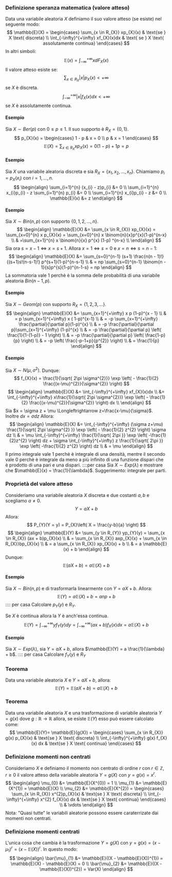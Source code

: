 ### Definizione speranza matematica (valore atteso)
Data una variabile aleatoria $X$ definiamo il suo valore atteso (se esiste) nel seguente modo:
$$
\mathbb{E}(X) = \begin{cases}
\sum_{x \in R_{X}}  xp_{X}(x)  & \text{se } X \text{ discreta} \\
\int_{-\infty}^{+\infty} xf_{X}(x)dx  &  \text{ se } X \text{ assolutamente continua}
\end{cases}
$$
In altri simboli:
$$
\mathbb{E}(x) = \int_{-\infty}^{+\infty}  xdF_{X}(x)
$$
Il valore atteso esiste se:
$$
\sum_{x \in R_{X}} |x| p_{X}(x) < +\infty
$$
se $X$ è discreta.
$$
\int_{-\infty}^{+\infty}|x|f_{X}(x) dx < +\infty
$$
se $X$ è assolutamente continua.
#### Esempio
Sia $X \sim Ber(p)$ con $0 \leq p \leq 1$. Il suo supporto è $R_{X} = \{ 0, 1 \}$.
$$
p_{X}(x) = \begin{cases}
1 - p  & x = 0 \\
p & x = 1
\end{cases}
$$
$$
\mathbb{E}(X) = \sum_{x \in R_{X}} x p_{X}(x) = 0(1-p)+1p = p
$$
#### Esempio
Sia $X$ una variabile aleatoria discreta e sia $R_{X} = \{ x_{1},x_{2},\dots,x_{n} \}$. Chiamiamo $p_{i} = p_{X}(x_{i})$ con $i = 1, \dots, n$.
$$
\begin{align}
\sum_{i=1}^{n} (x_{i} - z)p_{i} &= 0 \\
 \sum_{i=1}^{n} x_{i}p_{i} - z \sum_{i=1}^{n} p_{i} &= 0 \\
 \sum_{i=1}^{n} x_{i}p_{i} - z  &= 0 \\
\mathbb{E}(x) &=  z
\end{align}
$$
#### Esempio
Sia $X \sim Bin(n, p)$ con supporto $\{ 0,1,2, \dots, n \}$.
$$
\begin{align}
\mathbb{E}(X) &= \sum_{x \in R_{X}} xp_{X}(x) = \sum_{x=0}^{n} x p_{X}(x) = \sum_{x=0}^{n}  x \binom{n}{x}p^{x}(1-p)^{n-x} \\
 & =\sum_{x=1}^{n}  x \binom{n}{x} p^{x} (1-p) ^{n-x}  \\
\end{align}
$$
Sia ora $s = x - 1 \Longleftrightarrow x = s+1$. Allora $x = 1 \Longleftrightarrow s = 0$ e $x = n \Longleftrightarrow s = n - 1$:
$$
\begin{align}
\mathbb{E}(X)  &= \sum_{s=0}^{n-1}  (s+1) \frac{n(n - 1)!}{(s+1)s!(n-s-1)!} p^{s+1}(1-p)^{n-s-1} \\
 & = np \sum_{s=0}^{n-1} \binom{n - 1}{s}p^{s}(1-p)^{n-1-s} = np
\end{align}
$$
La sommatoria vale $1$ perchè è la somma delle probabilità di una variabile aleatoria $Bin(n - 1, p)$.

#### Esempio
Sia $X \sim Geom(p)$ con supporto $R_{X} = \{ 1, 2, 3, \dots \}$.
$$
\begin{align}
\mathbb{E}(X) &= \sum_{x=1}^{+\infty}  x p (1-p)^{x - 1} \\
 & = p \sum_{x=1}^{+\infty} x ( 1-p)^{x-1} \\
 & = -p \sum_{x=1}^{+\infty} \frac{\partial}{\partial p}(1-p)^{x} \\
 & = -p \frac{\partial}{\partial p}\sum_{x=1}^{+\infty} (1-p)^{x} \\
 & = -p \frac{\partial}{\partial p} \left( \frac{1}{1-(1-p)} - 1 \right)  \\
 & = -p \frac{\partial}{\partial p} \left( \frac{1-p}{p} \right)  \\
 & = -p \left( \frac{-p-1+p}{p^{2}} \right)   \\
 & = \frac{1}{p}
\end{align}
$$
#### Esempio
Sia $X \sim N(\mu, \sigma^{2})$.
Dunque:
$$
f_{X}(x) = \frac{1}{\sqrt{ 2\pi \sigma^{2}}} \exp \left( - \frac{1}{2} \frac{(x-\mu)^{2}}{\sigma^{2}} \right) 
$$
$$
\begin{align}
\mathbb{E}(X) &= \int_{-\infty}^{+\infty} xf_{X}(x)dx  \\
&= \int_{-\infty}^{+\infty} x\frac{1}{\sqrt{ 2\pi \sigma^{2}}} \exp \left( - \frac{1}{2} \frac{(x-\mu)^{2}}{\sigma^{2}} \right) dx \\
\end{align}
$$
Sia $x = \sigma z + \mu \Longleftrightarrow z=\frac{x-\mu}{\sigma}$. Inoltre $dx = \sigma dz$
Allora:
$$
\begin{align}
\mathbb{E}(X) &= \int_{-\infty}^{+\infty} (\sigma z+\mu) \frac{1}{\sqrt{ 2\pi \sigma^{2} }} \exp \left(  - \frac{1}{2} z^{2} \right) \sigma dz \\
 & = \mu \int_{-\infty}^{+\infty} \frac{1}{\sqrt{ 2\pi }} \exp \left( -\frac{1}{2}z^{2} \right) dz + \sigma \int_{-\infty}^{+\infty} z \frac{1}{\sqrt{ 2\pi }} \exp \left( -\frac{1}{2} z^{2} \right)  dz  \\
 & = \mu
\end{align}
$$
Il primo integrale vale $1$ perchè è integrale di una densità, mentre il secondo vale $0$ perchè è integrale da meno a più infinito di una funzione dispari che è prodotto di una pari e una dispari.
::::per casa
Sia $X \sim Exp(\lambda)$ e mostrare che $\mathbb{E}(x) = \frac{1}{\lambda}$. Suggerimento: integrale per parti.
### Proprietà del valore atteso
Consideriamo una variabile aleatoria $X$ discreta e due costanti $a, b$ e scegliamo $a \neq 0$.
$$
Y = aX + b
$$
Allora:
$$
P_{Y}(Y = y) = P_{X}\left( X = \frac{y-b}{a} \right)
$$
$$
\begin{align}
\mathbb{E}(Y) &= \sum_{y \in R_{Y}} yp_{Y}(y) = \sum_{x \in R_{X}} (ax + b)p_{X}(x) \\
 & = \sum_{x \in R_{X}} axp_{X}(x) + \sum_{x \in R_{X}}bp_{X}(x) \\
 & = a \sum_{x \in R_{X}} xp_{X}(x) + b \\
 & = a \mathbb{E}(x) + b
\end{align}
$$
Dunque:
$$
\mathbb{E}(aX + b) = a \mathbb{E}(X) + b
$$
#### Esempio
Sia $X \sim Bin(n, p)$ e di trasformarla linearmente con $Y = aX + b$. Allora:
$$
\mathbb{E}(Y) = a \mathbb{E}(X) + b = anp+b
$$
:::: per casa
Calcolare $p_{Y}(y)$ e $R_{Y}$.

Se $X$ è continua allora la $Y$ è anch'essa continua.
$$
\mathbb{E}(Y) = \int_{-\infty}^{+\infty} yf_{Y}(y)dy = \int _{-\infty}^{+\infty} (ax+b)f_{X}(x) dx  = a\mathbb{E}(X) + b
$$
#### Esempio
Sia $X \sim Exp(\lambda)$, sia $Y = aX + b$, allora $\mathbb{E}(Y) = a \frac{1}{\lambda} + b$.
:::: per casa
Calcolare $f_{Y}(y)$ e $R_{Y}$

### Teorema
Data una variabile aleatoria $X$ e $Y = aX + b$, allora:
$$
\mathbb{E}(Y) = \mathbb{E}(aX + b) = a\mathbb{E}(X) + b
$$
### Teorema
Data una variabile aleatoria $X$ e una trasformazione di variabile aleatoria $Y = g(x)$ dove $g : \mathbb{R} \rightarrow \mathbb{R}$ allora, se esiste $\mathbb{E}(Y)$ esso può essere calcolato come:
$$
\mathbb{E}(Y)=  \mathbb{E}(g(X)) = \begin{cases}
\sum_{x \in R_{X}} g(x) p_{X}(x) & \text{se } X \text{ discreta} \\
\int_{-\infty}^{+\infty} g(x) f_{X}(x) dx  &  \text{se } X \text{ continua}
\end{cases}
$$
### Definizione momenti non centrati
Consideriamo $X$ e definiamo il momento non centrato di ordine $r$ con $r \in \mathbb{Z}, r \geq 0$ il valore atteso della variabile aleatoria $Y = g(X)$ con $y = g(x) = x^{r}$.
$$
\begin{align}
\mu_{0} &= \mathbb{E}(X^{0}) = 1 \\
\mu_{1} &= \mathbb{E}(X^{1}) = \mathbb{E}(X) \\
\mu_{2} &= \mathbb{E}(X^{2}) = \begin{cases}
\sum_{x \in R_{X}} x^{2}p_{X}(x)  & \text{se } X \text{ discreta} \\
\int_{-\infty}^{+\infty} x^{2} f_{X}(x) dx  &  \text{se } X \text{ continua}
\end{cases} \\
 & \vdots
\end{align}
$$
Nota: "Quasi tutte" le variabili aleatorie possono essere caraterrizate dai momenti non centrati.

### Definizione momenti centrati
L'unica cosa che cambia è la trasformazione $Y=g(X)$ con $y = g(x) = (x-\mu_{1})^{r} = (x-\mathbb{E}(X))^{r}$.
In questo modo:
$$
\begin{align}
\bar{\mu}_{1} &=  \mathbb{E}((X - \mathbb{E}(X))^{1}) = \mathbb{E}(X) - \mathbb{E}(X) = 0 \\
\bar{\mu}_{2} &=  \mathbb{E}((X - \mathbb{E}(X))^{2}) = Var(X)
\end{align}
$$
